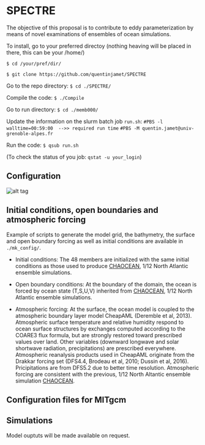 # SPECTRE


The objective of this proposal is to contribute to eddy parameterization by means of novel examinations of ensembles of ocean simulations.

To install, go to your preferred directoy (nothing heaving will be placed in there, this can be your /home/)

```$ cd /your/pref/dir/```

```$ git clone https://github.com/quentinjamet/SPECTRE ```

Go to the repo directory:
```$ cd ./SPECTRE/```

Compile the code:
```$ ./Compile```

Go to run directory:
```$ cd ./memb000/```

Update the information on the slurm batch job ```run.sh```:
```#PBS -l walltime=00:59:00  -->> required run time```
```#PBS -M quentin.jamet@univ-grenoble-alpes.fr```


Run the code:
```$ qsub run.sh```

(To check the status of you job:
```qstat -u your_login```)

## Configuration

![alt tag](files/bathy_chao50_GEBCO_update1.png)

## Initial conditions, open boundaries and atmospheric forcing
Example of scripts to generate the model grid, the bathymetry, the surface and open boundary forcing as well as initial conditions are available in ```./mk_config/```.

- Initial conditions: The 48 members are initialized with the same initial conditions as those used to produce [CHAOCEAN](https://github.com/quentinjamet/chaocean), 1/12 North Atlantic ensemble simulations.

- Open boundary conditions: At the boundary of the domain, the ocean is forced by ocean state (T,S,U,V) inherited from [CHAOCEAN](https://github.com/quentinjamet/chaocean), 1/12 North Atlantic ensemble simulations.

- Atmospheric forcing: At the surface, the ocean model is coupled to the atmospheric boundary layer model CheapAML (Deremble et al, 2013). Atmospheric surface temperature and relative humidity respond to ocean surface structures by exchanges computed according to the COARE3 flux formula, but are strongly restored toward prescribed values over land. Other variables (downward longwave and solar shortwave radiation, precipitations) are prescribed everywhere. Atmospheric reanalysis products used in CheapAML originate from the Drakkar forcing set (DFS4.4, Brodeau et al, 2010; Dussin et al, 2016). Pricipitations are from DFS5.2 due to better time resolution. Atmospheric forcing are consistent with the previous, 1/12 North Altantic ensemble simulation [CHAOCEAN](https://github.com/quentinjamet/chaocean).


## Configuration files for MITgcm


## Simulations
Model ouptuts will be made available on request.

